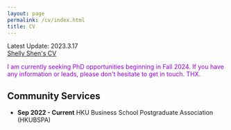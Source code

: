 ```yaml
---
layout: page
permalink: /cv/index.html
title: CV
---
```


Latest Update: 2023.3.17<br>
[Shelly Shen's CV](https://kdocs.cn/l/cj7oulbYJEeM)
<br>

<font color='DarkViolet'>I am currently seeking PhD opportunities beginning in Fall 2024. If you have any information or leads, please don't hesitate to get in touch. THX.</font>
<br>

## Community Services
- **Sep 2022 - Current** HKU Business School Postgraduate Association (HKUBSPA)
<br>

